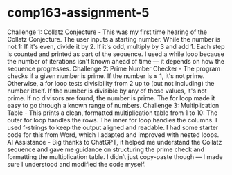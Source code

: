 # comp163-assignment-5
Challenge 1: Collatz Conjecture - This was my first time hearing of the Collatz Conjecture. The user inputs a starting number. While the number is not 1: If it's even, divide it by 2. If it's odd, multiply by 3 and add 1. Each step is counted and printed as part of the sequence. I used a while loop because the number of iterations isn't known ahead of time — it depends on how the sequence progresses.
Challenge 2: Prime Number Checker - The program checks if a given number is prime. If the number is ≤ 1, it's not prime. Otherwise, a for loop tests divisibility from 2 up to (but not including) the number itself. If the number is divisible by any of those values, it's not prime. If no divisors are found, the number is prime. The for loop made it easy to go through a known range of numbers.
Challenge 3: Multiplication Table - This prints a clean, formatted multiplication table from 1 to 10: The outer for loop handles the rows. The inner for loop handles the columns. I used f-strings to keep the output aligned and readable. I had some starter code for this from Word, which I adapted and improved with nested loops.
AI Assistance - Big thanks to ChatGPT, it helped me understand the Collatz sequence and gave me guidance on structuring the prime check and formatting the multiplication table. I didn’t just copy-paste though — I made sure I understood and modified the code myself.
